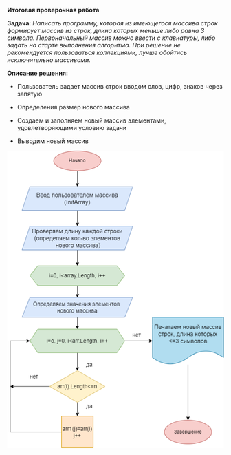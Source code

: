 **Итоговая проверочная работа**

**Задача**: *Написать программу, которая из имеющегося массива строк формирует массив из строк, длина которых меньше либо равна 3 символа. Первоначальный массив можно ввести с клавиатуры, либо задать на старте выполнения алгоритма. При решение не рекомендуется пользоваться коллекциями, лучше обойтись исключительно массивами.*

**Описание решения:**

* Пользователь задает массив строк вводом слов, цифр, знаков через запятую

* Определения размер нового массива

* Создаем и заполняем новый массив элементами, удовлетворяющими условию задачи

* Выводим новый массив

![эскиз блок схемы](diagram.png)